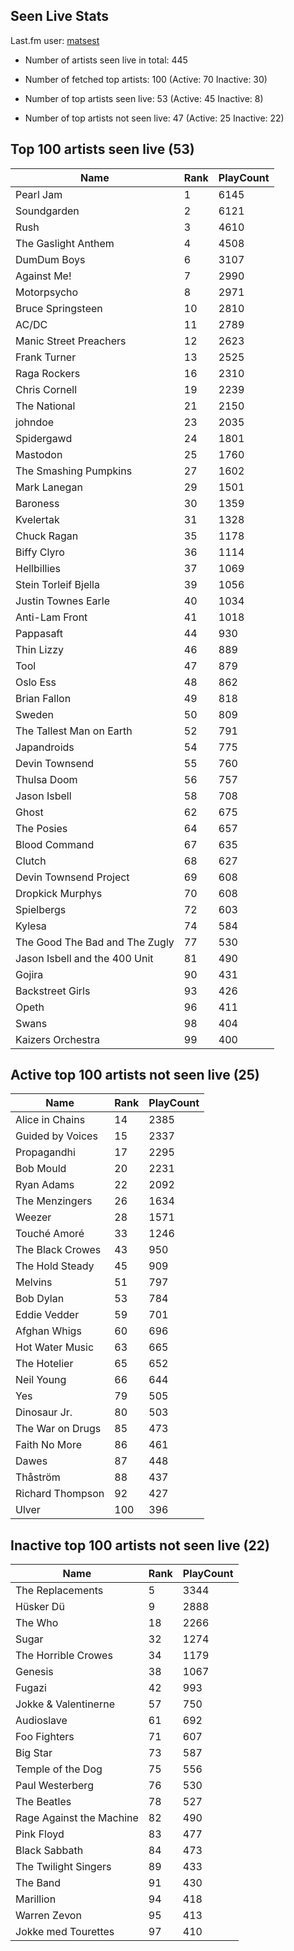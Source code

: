 ## Seen Live Stats

Last.fm user: [matsest](https://www.last.fm/user/matsest)

- Number of artists seen live in total: 445

- Number of fetched top artists: 100 (Active: 70 Inactive: 30)

- Number of top artists seen live: 53 (Active: 45 Inactive: 8)

- Number of top artists not seen live: 47 (Active: 25 Inactive: 22)

## Top 100 artists seen live (53)

Name                           | Rank | PlayCount
------------------------------ | ---- | ---------
Pearl Jam                      | 1    | 6145     
Soundgarden                    | 2    | 6121     
Rush                           | 3    | 4610     
The Gaslight Anthem            | 4    | 4508     
DumDum Boys                    | 6    | 3107     
Against Me!                    | 7    | 2990     
Motorpsycho                    | 8    | 2971     
Bruce Springsteen              | 10   | 2810     
AC/DC                          | 11   | 2789     
Manic Street Preachers         | 12   | 2623     
Frank Turner                   | 13   | 2525     
Raga Rockers                   | 16   | 2310     
Chris Cornell                  | 19   | 2239     
The National                   | 21   | 2150     
johndoe                        | 23   | 2035     
Spidergawd                     | 24   | 1801     
Mastodon                       | 25   | 1760     
The Smashing Pumpkins          | 27   | 1602     
Mark Lanegan                   | 29   | 1501     
Baroness                       | 30   | 1359     
Kvelertak                      | 31   | 1328     
Chuck Ragan                    | 35   | 1178     
Biffy Clyro                    | 36   | 1114     
Hellbillies                    | 37   | 1069     
Stein Torleif Bjella           | 39   | 1056     
Justin Townes Earle            | 40   | 1034     
Anti-Lam Front                 | 41   | 1018     
Pappasaft                      | 44   | 930      
Thin Lizzy                     | 46   | 889      
Tool                           | 47   | 879      
Oslo Ess                       | 48   | 862      
Brian Fallon                   | 49   | 818      
Sweden                         | 50   | 809      
The Tallest Man on Earth       | 52   | 791      
Japandroids                    | 54   | 775      
Devin Townsend                 | 55   | 760      
Thulsa Doom                    | 56   | 757      
Jason Isbell                   | 58   | 708      
Ghost                          | 62   | 675      
The Posies                     | 64   | 657      
Blood Command                  | 67   | 635      
Clutch                         | 68   | 627      
Devin Townsend Project         | 69   | 608      
Dropkick Murphys               | 70   | 608      
Spielbergs                     | 72   | 603      
Kylesa                         | 74   | 584      
The Good The Bad and The Zugly | 77   | 530      
Jason Isbell and the 400 Unit  | 81   | 490      
Gojira                         | 90   | 431      
Backstreet Girls               | 93   | 426      
Opeth                          | 96   | 411      
Swans                          | 98   | 404      
Kaizers Orchestra              | 99   | 400      

## Active top 100 artists not seen live (25)

Name             | Rank | PlayCount
---------------- | ---- | ---------
Alice in Chains  | 14   | 2385     
Guided by Voices | 15   | 2337     
Propagandhi      | 17   | 2295     
Bob Mould        | 20   | 2231     
Ryan Adams       | 22   | 2092     
The Menzingers   | 26   | 1634     
Weezer           | 28   | 1571     
Touché Amoré     | 33   | 1246     
The Black Crowes | 43   | 950      
The Hold Steady  | 45   | 909      
Melvins          | 51   | 797      
Bob Dylan        | 53   | 784      
Eddie Vedder     | 59   | 701      
Afghan Whigs     | 60   | 696      
Hot Water Music  | 63   | 665      
The Hotelier     | 65   | 652      
Neil Young       | 66   | 644      
Yes              | 79   | 505      
Dinosaur Jr.     | 80   | 503      
The War on Drugs | 85   | 473      
Faith No More    | 86   | 461      
Dawes            | 87   | 448      
Thåström         | 88   | 437      
Richard Thompson | 92   | 427      
Ulver            | 100  | 396      

## Inactive top 100 artists not seen live (22)

Name                     | Rank | PlayCount
------------------------ | ---- | ---------
The Replacements         | 5    | 3344     
Hüsker Dü                | 9    | 2888     
The Who                  | 18   | 2266     
Sugar                    | 32   | 1274     
The Horrible Crowes      | 34   | 1179     
Genesis                  | 38   | 1067     
Fugazi                   | 42   | 993      
Jokke & Valentinerne     | 57   | 750      
Audioslave               | 61   | 692      
Foo Fighters             | 71   | 607      
Big Star                 | 73   | 587      
Temple of the Dog        | 75   | 556      
Paul Westerberg          | 76   | 530      
The Beatles              | 78   | 527      
Rage Against the Machine | 82   | 490      
Pink Floyd               | 83   | 477      
Black Sabbath            | 84   | 473      
The Twilight Singers     | 89   | 433      
The Band                 | 91   | 430      
Marillion                | 94   | 418      
Warren Zevon             | 95   | 413      
Jokke med Tourettes      | 97   | 410      
